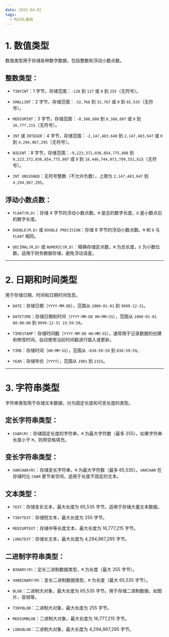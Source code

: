 ```yaml
---
date: 2025-04-02
tags:
  - MySQL基础
---
```

# **1. 数值类型**

数值类型用于存储各种数字数据，包括整数和浮动小数点数。

## **整数类型**：

- `TINYINT`：1 字节，存储范围：`-128` 到 `127` 或 `0` 到 `255`（无符号）。
    
- `SMALLINT`：2 字节，存储范围：`-32,768` 到 `32,767` 或 `0` 到 `65,535`（无符号）。
    
- `MEDIUMINT`：3 字节，存储范围：`-8,388,608` 到 `8,388,607` 或 `0` 到 `16,777,215`（无符号）。
    
- `INT` 或 `INTEGER`：4 字节，存储范围：`-2,147,483,648` 到 `2,147,483,647` 或 `0` 到 `4,294,967,295`（无符号）。
    
- `BIGINT`：8 字节，存储范围：`-9,223,372,036,854,775,808` 到 `9,223,372,036,854,775,807` 或 `0` 到 `18,446,744,073,709,551,615`（无符号）。
    
- `INT UNSIGNED`：无符号整数（不允许负数），上限为 `2,147,483,647` 到 `4,294,967,295`。
    

## **浮动小数点数**：

- `FLOAT(M,D)`：存储 4 字节的浮动小数点数。`M` 是总的数字长度，`D` 是小数点后的数字长度。
    
- `DOUBLE(M,D)` 或 `DOUBLE PRECISION`：存储 8 字节的浮动小数点数。`M` 和 `D` 与 `FLOAT` 相同。
    
- `DECIMAL(M,D)` 或 `NUMERIC(M,D)`：精确存储定点数，`M` 为总长度，`D` 为小数位数。适用于财务数据存储，避免浮动误差。
    

---

# **2. 日期和时间类型**

用于存储日期、时间和日期时间信息。

- `DATE`：存储日期（`YYYY-MM-DD`），范围从 `1000-01-01` 到 `9999-12-31`。
    
- `DATETIME`：存储日期和时间（`YYYY-MM-DD HH:MM:SS`），范围从 `1000-01-01 00:00:00` 到 `9999-12-31 23:59:59`。
    
- `TIMESTAMP`：存储时间戳（`YYYY-MM-DD HH:MM:SS`），通常用于记录数据的创建和修改时间。自动使用当前时间戳进行插入或更新。
    
- `TIME`：存储时间（`HH:MM:SS`），范围从 `-838:59:59` 到 `838:59:59`。
    
- `YEAR`：存储年份（`YYYY`），范围从 `1901` 到 `2155`。
    

---

# **3. 字符串类型**

字符串类型用于存储文本数据，分为固定长度和可变长度的类型。

## **定长字符串类型**：

- `CHAR(M)`：存储固定长度的字符串，`M` 为最大字符数（最多 255）。如果字符串长度小于 `M`，则用空格填充。
    

## **变长字符串类型**：

- `VARCHAR(M)`：存储变长字符串，`M` 为最大字符数（最多 65,535）。`VARCHAR` 在存储时比 `CHAR` 更节省空间，适用于长度不固定的文本。
    

## **文本类型**：

- `TEXT`：存储变长文本，最大长度为 65,535 字节。适用于存储大量文本数据。
    
- `TINYTEXT`：存储短文本，最大长度为 255 字节。
    
- `MEDIUMTEXT`：存储中等长度文本，最大长度为 16,777,215 字节。
    
- `LONGTEXT`：存储长文本，最大长度为 4,294,967,295 字节。
    

## **二进制字符串类型**：

- `BINARY(M)`：定长二进制数据类型，`M` 为长度（最大 255 字节）。
    
- `VARBINARY(M)`：变长二进制数据类型，`M` 为长度（最大 65,535 字节）。
    
- `BLOB`：二进制大对象，最大长度为 65,535 字节。用于存储二进制数据，如图片、音频等。
    
- `TINYBLOB`：二进制大对象，最大长度为 255 字节。
    
- `MEDIUMBLOB`：二进制大对象，最大长度为 16,777,215 字节。
    
- `LONGBLOB`：二进制大对象，最大长度为 4,294,967,295 字节。